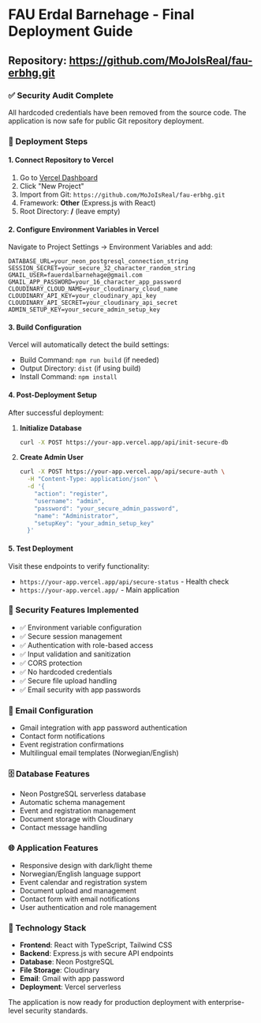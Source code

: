 # FAU Erdal Barnehage - Final Deployment Guide

## Repository: https://github.com/MoJoIsReal/fau-erbhg.git

### ✅ Security Audit Complete
All hardcoded credentials have been removed from the source code. The application is now safe for public Git repository deployment.

### 🚀 Deployment Steps

#### 1. Connect Repository to Vercel
1. Go to [Vercel Dashboard](https://vercel.com/dashboard)
2. Click "New Project"
3. Import from Git: `https://github.com/MoJoIsReal/fau-erbhg.git`
4. Framework: **Other** (Express.js with React)
5. Root Directory: **/** (leave empty)

#### 2. Configure Environment Variables in Vercel
Navigate to Project Settings → Environment Variables and add:

```
DATABASE_URL=your_neon_postgresql_connection_string
SESSION_SECRET=your_secure_32_character_random_string
GMAIL_USER=fauerdalbarnehage@gmail.com
GMAIL_APP_PASSWORD=your_16_character_app_password
CLOUDINARY_CLOUD_NAME=your_cloudinary_cloud_name
CLOUDINARY_API_KEY=your_cloudinary_api_key
CLOUDINARY_API_SECRET=your_cloudinary_api_secret
ADMIN_SETUP_KEY=your_secure_admin_setup_key
```

#### 3. Build Configuration
Vercel will automatically detect the build settings:
- Build Command: `npm run build` (if needed)
- Output Directory: `dist` (if using build)
- Install Command: `npm install`

#### 4. Post-Deployment Setup
After successful deployment:

1. **Initialize Database**
   ```bash
   curl -X POST https://your-app.vercel.app/api/init-secure-db
   ```

2. **Create Admin User**
   ```bash
   curl -X POST https://your-app.vercel.app/api/secure-auth \
     -H "Content-Type: application/json" \
     -d '{
       "action": "register",
       "username": "admin",
       "password": "your_secure_admin_password",
       "name": "Administrator",
       "setupKey": "your_admin_setup_key"
     }'
   ```

#### 5. Test Deployment
Visit these endpoints to verify functionality:
- `https://your-app.vercel.app/api/secure-status` - Health check
- `https://your-app.vercel.app/` - Main application

### 🔐 Security Features Implemented
- ✅ Environment variable configuration
- ✅ Secure session management
- ✅ Authentication with role-based access
- ✅ Input validation and sanitization
- ✅ CORS protection
- ✅ No hardcoded credentials
- ✅ Secure file upload handling
- ✅ Email security with app passwords

### 📧 Email Configuration
- Gmail integration with app password authentication
- Contact form notifications
- Event registration confirmations
- Multilingual email templates (Norwegian/English)

### 🗄️ Database Features
- Neon PostgreSQL serverless database
- Automatic schema management
- Event and registration management
- Document storage with Cloudinary
- Contact message handling

### 🌐 Application Features
- Responsive design with dark/light theme
- Norwegian/English language support
- Event calendar and registration system
- Document upload and management
- Contact form with email notifications
- User authentication and role management

### 📱 Technology Stack
- **Frontend**: React with TypeScript, Tailwind CSS
- **Backend**: Express.js with secure API endpoints
- **Database**: Neon PostgreSQL
- **File Storage**: Cloudinary
- **Email**: Gmail with app password
- **Deployment**: Vercel serverless

The application is now ready for production deployment with enterprise-level security standards.